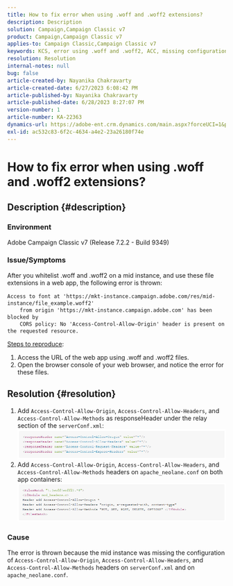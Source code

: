 ```yaml
---
title: How to fix error when using .woff and .woff2 extensions?
description: Description
solution: Campaign,Campaign Classic v7
product: Campaign,Campaign Classic v7
applies-to: Campaign Classic,Campaign Classic v7
keywords: KCS, error using .woff and .woff2, ACC, missing configuration on serverConf.xml and Apache
resolution: Resolution
internal-notes: null
bug: false
article-created-by: Nayanika Chakravarty
article-created-date: 6/27/2023 6:08:42 PM
article-published-by: Nayanika Chakravarty
article-published-date: 6/28/2023 8:27:07 PM
version-number: 1
article-number: KA-22363
dynamics-url: https://adobe-ent.crm.dynamics.com/main.aspx?forceUCI=1&pagetype=entityrecord&etn=knowledgearticle&id=c384e2a2-1515-ee11-8f6e-6045bd006b4b
exl-id: ac532c83-6f2c-4634-a4e2-23a26180f74e
---
```

# How to fix error when using .woff and .woff2 extensions?

## Description {#description}


### Environment

Adobe Campaign Classic v7 (Release 7.2.2 - Build 9349)

### Issue/Symptoms

After you whitelist .woff and .woff2 on a mid instance, and use these file extensions in a web app, the following error is thrown:


```
Access to font at 'https://mkt-instance.campaign.adobe.com/res/mid-instance/file_example.woff2'
    from origin 'https://mkt-instance.campaign.adobe.com' has been blocked by 
    CORS policy: No 'Access-Control-Allow-Origin' header is present on the requested resource.
```


<u>Steps to reproduce</u>:

1. Access the URL of the web app using .woff and .woff2 files.
2. Open the browser console of your web browser, and notice the error for these files.



## Resolution {#resolution}


1. Add `Access-Control-Allow-Origin`, `Access-Control-Allow-Headers`, and `Access-Control-Allow-Methods` as responseHeader under the relay section of the `serverConf.xml`:    ![](assets/02ae0a1c-2515-ee11-8f6e-6045bd0067ea.png)
2. Add `Access-Control-Allow-Origin`, `Access-Control-Allow-Headers`, and `Access-Control-Allow-Methods` headers on `apache_neolane.conf` on both app containers:    ![](assets/f7215128-2515-ee11-8f6e-6045bd0067ea.png)


### Cause

The error is thrown because the mid instance was missing the configuration of `Access-Control-Allow-Origin`, `Access-Control-Allow-Headers`, and `Access-Control-Allow-Methods` headers on `serverConf.xml` and on `apache_neolane.conf`.
